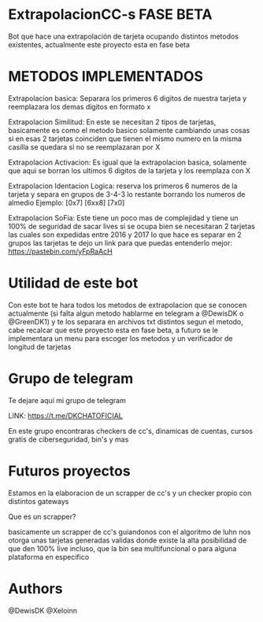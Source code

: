 # ExtrapolacionCC-s FASE BETA
Bot que hace una extrapolación de tarjeta ocupando distintos metodos existentes, actualmente este proyecto esta en fase beta

# METODOS IMPLEMENTADOS
Extrapolacion basica: Separara los primeros 6 digitos de nuestra tarjeta y reemplazara los demas digitos en formato x

Extrapolacion Similitud: En este se necesitan 2 tipos de tarjetas, basicamente es como el metodo basico solamente cambiando unas cosas si en esas 2 tarjetas coinciden que tienen el mismo numero en la misma casilla se quedara
si no se reemplazaran por X

Extrapolacion Activacion: Es igual que la extrapolacion basica, solamente que aqui se borran los ultimos 6 digitos de la tarjeta y los reemplaza con X

Extrapolacion Identacion Logica: reserva los primeros 6 numeros de la tarjeta y separa en grupos de 3-4-3 lo restante borrando los numeros de almedio
Ejemplo: [0x7] [6xx8] [7x0]

Extrapolacion SoFia: Este tiene un poco mas de complejidad y tiene un 100% de seguridad de sacar lives si se ocupa bien
se necesitaran 2 tarjetas las cuales son expedidas entre 2016 y 2017 
lo que hace es separar en 2 grupos las tarjetas te dejo un link para que puedas entenderlo mejor: https://pastebin.com/yFpRaAcH

# Utilidad de este bot
Con este bot te hara todos los metodos de extrapolacion que se conocen actualmente (si falta algun metodo hablarme en telegram a @DewisDK o @GreenDK1)
y te los separara en archivos txt distintos segun el metodo, cabe recalcar que este proyecto esta en fase beta, a futuro se le implementara un menu para escoger los metodos y un verificador de longitud de tarjetas

# Grupo de telegram

Te dejare aqui mi grupo de telegram

LINK: https://t.me/DKCHATOFICIAL

En este grupo encontraras checkers de cc's, dinamicas de cuentas, cursos gratis de ciberseguridad, bin's y mas

# Futuros proyectos

Estamos en la elaboracion de un scrapper de cc's y un checker propio con distintos gateways

Que es un scrapper?

basicamente un scrapper de cc's guiandonos con el algoritmo de luhn nos otorga unas tarjetas generadas validas donde existe la alta posibilidad de que den 100% live incluso, que la bin sea multifuncional o para alguna plataforma en especifico

# Authors

@DewisDK
@Xeloinn
